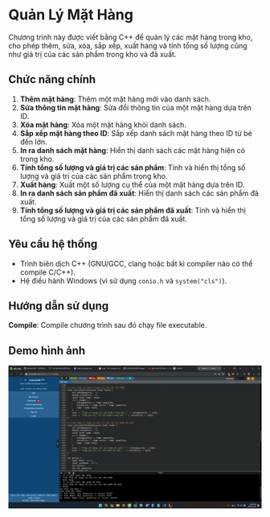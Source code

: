 # Quản Lý Mặt Hàng

Chương trình này được viết bằng C++ để quản lý các mặt hàng trong kho, cho phép thêm, sửa, xóa, sắp xếp, xuất hàng và tính tổng số lượng cũng như giá trị của các sản phẩm trong kho và đã xuất.

## Chức năng chính

1. **Thêm mặt hàng**: Thêm một mặt hàng mới vào danh sách.
2. **Sửa thông tin mặt hàng**: Sửa đổi thông tin của một mặt hàng dựa trên ID.
3. **Xóa mặt hàng**: Xóa một mặt hàng khỏi danh sách.
4. **Sắp xếp mặt hàng theo ID**: Sắp xếp danh sách mặt hàng theo ID từ bé đến lớn.
5. **In ra danh sách mặt hàng**: Hiển thị danh sách các mặt hàng hiện có trong kho.
6. **Tính tổng số lượng và giá trị các sản phẩm**: Tính và hiển thị tổng số lượng và giá trị của các sản phẩm trong kho.
7. **Xuất hàng**: Xuất một số lượng cụ thể của một mặt hàng dựa trên ID.
8. **In ra danh sách sản phẩm đã xuất**: Hiển thị danh sách các sản phẩm đã xuất.
9. **Tính tổng số lượng và giá trị các sản phẩm đã xuất**: Tính và hiển thị tổng số lượng và giá trị của các sản phẩm đã xuất.

## Yêu cầu hệ thống

- Trình biên dịch C++ (GNU/GCC, clang hoặc bất kì compiler nào có thể compile C/C++).
- Hệ điều hành Windows (vì sử dụng `conio.h` và `system("cls")`).

## Hướng dẫn sử dụng

**Compile**:
   Compile chương trình sau đó chạy file executable.

## Demo hình ảnh
<img src="https://github.com/mducnguyen610/ADS/blob/main/Demo.png?raw=true">
